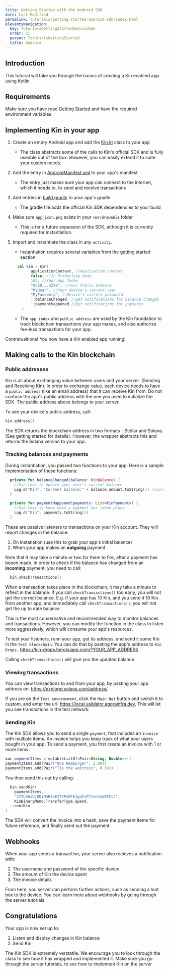 ```yaml
---
title: Getting Started with the Android SDK
date: Last Modified
permalink: tutorials/getting-started-android-sdk/index.html
eleventyNavigation:
  key: TutorialsGettingStartedAndroidSdk
  order: 21
  parent: TutorialsGettingStarted
  title: Android
---
```



## Introduction
This tutorial will take you through the basics of creating a Kin enabled app using Kotlin. 


## Requirements
Make sure you have read [Getting Started](/tutorials/getting-started/) and have the required environment variables


## Implementing Kin in your app
1. Create an empty Android app and add the [Kin.kt](https://github.com/hitwill/kin-implementation-kotlin/blob/master/app/src/main/java/com/kin/kin/Kin.kt) class to your app
   * The class abstracts some of the calls to Kin's official SDK and is fully useable out of the box. However, you can easily extend it to suite your custom needs.

2. Add the entry in [AndroidManifest.xml](https://github.com/hitwill/kin-implementation-kotlin/blob/master/quick-start/AndroidManifest.xml) to your app's manifest
    * The entry just makes sure your app can connect to the internet, which it needs to, to send and receive transactions
3. Add entries in [build.gradle](https://github.com/hitwill/kin-implementation-kotlin/blob/master/quick-start/build.gradle) to your app's gradle
    * The gradle file adds the official Kin SDK dependencies to your build
4. Make sure `app_icon.png` exists in your `res\drawable` folder
    * This is for a future expansion of the SDK, although it is currently required for instantiation.
5. Import and instantiate the class in any `activity`. 
    * Instantiation requires several variables from the getting started section:
    ```kotlin
      val kin = Kin(
            applicationContext, //Application context
            false, //In Production mode
            165, //Your App Index
            "GC6D...32XS", //Your Public Address
            "MyUser", //Your device's current user
            "MyPassword", //Device's current password
            ::balanceChanged, //get notifications for balance changes
            ::paymentHappened //get notifications for payments
        )
    ```
    * The `app index` and `public address` are used by the Kin foundation to track blockchain transactions your app makes, and also authorize fee-less transaxtions for your app.

Contratualtions! You now have a Kin enabled app running!

## Making calls to the Kin blockchain
### Public addresses
Kin is all about exchanging value between users and your server. (Sending and Receiving Kin). In order to exchange value, each device needs to have a `public address` (like an email address) that it can receive Kin from. Do not confuse the app's public address with the one you used to initialize the SDK. The public address above belongs to your server.

To see your device's public address, call:
```kotlin
kin.address()
```

The SDK returns the blockchain address in two formats - Stellar and Solana. (See getting started for details). However, the wrapper abstracts this and returns the Solana version to your app.

### Tracking balances and payments
During instantiation, you passed two functions to your app. Here is a sample implementation of these functions:
```kotlin
  private fun balanceChanged(balance: KinBalance) {
    //Use this to update your user's current balance
    Log.d("Kin", "Current balance:" + balance.amount.toString()) //current balance
  }

  private fun paymentHappened(payments: List<KinPayment>) {
    //Use this to know when a payment has taken place
    Log.d("Kin", payments.toString())
  }
```
These are passive listeners to transactions on your Kin account. They will report changes in the balance:
1. On instatiation (use this to grab your app's initial balance)
2. When your app makes an **outgoing** payment

Note that it may take a minute or two for them to fire, after a payment has beeen made. In order to check if the balance has changed from an **incoming** payment, you need to call:
```kotlin
  kin.checkTransactions()
```
When a transaction takes place in the blockchain, it may take a minute to reflect in the balance. If you call `checkTransactions()` too early, you will not get the correct balance. E.g. if your app has 10 Kin, and you send it 10 Kin from another app, and immediately call `checkTransactions()`, you will not get the up to date balance.

This is the most conservative and recommended way to monitor balances and transactions. However, you can modify the function in the class to listen more aggressively, which will consume your app's resources.


To test your listeners, runn your app, get its address, and send it some Kin in the `Test blockchain`. You can do that by pasting the app's address to `Kin Drops.`
https://kin-drops.herokuapp.com/?YOUR_APP_ADDRESS

Calling `checkTransactions()` will give you the updated balance.

### Viewing transactions
You can view transactions to and from your app, by pasting your app address on: https://explorer.solana.com/address/

If you are on the `Test envoronment`, click the `Main Net` button and switch it to custom, and enter the url: https://local.validator.agorainfra.dev. This will let you see transactions in the test network.


### Sending Kin
The Kin SDK allows you to send a single `payment`, that includes an `invoice` with multiple items. An invoice helps you keep track of what your users bought in your app. To send a payment, you first create an invoice with 1 or more items:

```kotlin
var paymentItems = mutableListOf<Pair<String, Double>>()
paymentItems.add(Pair("One Hamburger", 2.00))
paymentItems.add(Pair("Tip the waitress", 0.50))
```

You then send this out by calling:
```kotlin
  kin.sendKin(
    paymentItems,
    "C2Tb36xUjDDiN4H3xE2T7PuBFb1gdCvP7znen1m8FStJ",
    KinBinaryMemo.TransferType.Spend,
  ::sentKin
)
```
The SDK will convert the invoice into a hash, save the payment items for future reference, and finally send out the payment.
## Webhooks
When your app sends a transaction, your server also recieves a notification with:
1. The username and password of the specific device
2. The amount of Kin the device spent
3. The invoice details

From here, you server can perform further actions, such as sending a loot box to the device. You can learn  more about webhooks by going through the server tutorials.

## Congratulations
Your app is now set up to:
1. Listen and display changes in Kin balance
2. Send Kin

The Kin SDK is extremely verstatile. We encourage you to look through the class to see how it has wrapped and implemented it. Make sure you go through the server tutorials, to see how to implement Kin on the server
